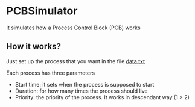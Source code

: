# PCBSimulator
It simulates how a Process Control Block (PCB) works

## How it works?
Just set up the process that you want in the file [data.txt](data.txt)

Each process has three parameters
 - Start time: it sets when the process is supposed to start
 - Duration: for how many times the process should live
 - Priority: the priority of the process. It works in descendant way (1 > 2)
